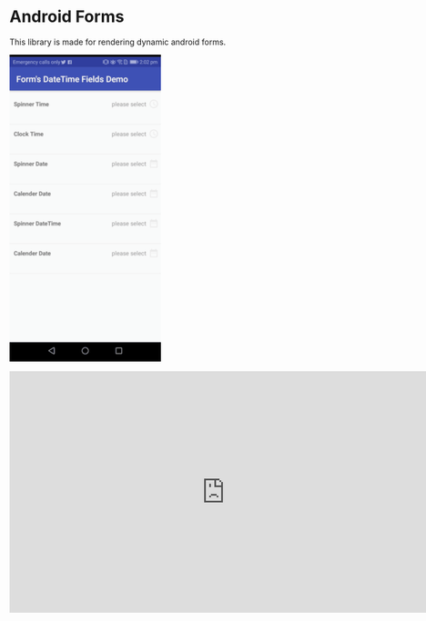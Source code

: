 # Android Forms

This library is made for rendering dynamic android forms.

![alt text](https://raw.githubusercontent.com/kamlendrabigstep/androidTestDemo/master/screenshots/date_time_field_demo.gif)

<iframe width="756" height="425" src="https://www.youtube.com/embed/C3j03hIU3EU" frameborder="0" allow="accelerometer; autoplay; encrypted-media; gyroscope; picture-in-picture" allowfullscreen></iframe>

